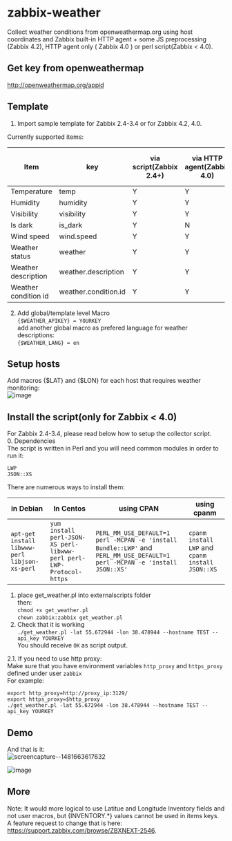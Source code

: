 # zabbix-weather
Collect weather conditions from openweathermap.org using host coordinates and Zabbix built-in HTTP agent + some JS preprocessing (Zabbix 4.2), HTTP agent only ( Zabbix 4.0 ) or perl script(Zabbix < 4.0).  


## Get key from openweathermap  
http://openweathermap.org/appid  

## Template  
1. Import sample template for Zabbix 2.4-3.4 or for Zabbix 4.2, 4.0.  

Currently supported items:  

| Item       |       key |        via script(Zabbix 2.4+) |     via HTTP agent(Zabbix 4.0) |  via HTTP agent+JS* (Zabbix 4.2+) |
|------------|-----------|------------|------------|-----|  
| Temperature | temp | Y | Y | Y|  
|Humidity|humidity|Y|Y|Y|  
|Visibility|visibility|Y|Y|Y|  
|Is dark|is_dark|Y|N|Y*|  
|Wind speed|wind.speed|Y|Y|Y|  
|Weather status|weather|Y|Y|Y|  
|Weather description|weather.description|Y|Y|Y|  
|Weather condition id |weather.condition.id|Y|Y|Y|  



2.	Add global/template level Macro  
`{$WEATHER_APIKEY} = YOURKEY`  
add another global macro as prefered language for weather descriptions:  
`{$WEATHER_LANG} = en`  


## Setup hosts    
Add macros {$LAT} and {$LON} for each host that requires weather monitoring:  
![image](https://cloud.githubusercontent.com/assets/14870891/21159303/c87f61a2-c191-11e6-8f49-638d877b06a6.png)

## Install the script(only for Zabbix < 4.0)
For Zabbix 2.4-3.4, please read below how to setup the collector script.  
0. Dependencies  
The script is written in Perl and you will need common modules in order to run it:  
```
LWP
JSON::XS
```
There are numerous ways to install them:  

| in Debian  | In Centos | using CPAN | using cpanm|  
|------------|-----------|------------|------------|  
|  `apt-get install libwww-perl libjson-xs-perl` | `yum install perl-JSON-XS perl-libwww-perl perl-LWP-Protocol-https` | `PERL_MM_USE_DEFAULT=1 perl -MCPAN -e 'install Bundle::LWP'` and  `PERL_MM_USE_DEFAULT=1 perl -MCPAN -e 'install JSON::XS'`| `cpanm install LWP` and `cpanm install JSON::XS`| 
1. place get_weather.pl into externalscripts folder  
then:  
`chmod +x get_weather.pl`  
`chown zabbix:zabbix get_weather.pl`  
2. Check that it is working  
`./get_weather.pl -lat 55.672944 -lon 38.478944 --hostname TEST --api_key YOURKEY`  
You should receive `OK` as script output.  

2.1. If you need to use http proxy:  
Make sure that you have environment variables `http_proxy` and `https_proxy` defined under user `zabbix`  
For example:  
```
export http_proxy=http://proxy_ip:3129/
export https_proxy=$http_proxy  
./get_weather.pl -lat 55.672944 -lon 38.478944 --hostname TEST --api_key YOURKEY  
```
## Demo  
And that is it:  
![screencapture--1481663617632](https://cloud.githubusercontent.com/assets/14870891/21159567/c8e270de-c192-11e6-9452-cf1ed5251f60.png)

![image](https://user-images.githubusercontent.com/14870891/54673763-0067bc80-4b0c-11e9-9a90-7bfcaea8beeb.png)


## More  
Note: It would more logical to use Latitue and Longitude Inventory fields and not user macros, but {INVENTORY.*} values cannot be used in items keys.  
A feature request to change that is here: https://support.zabbix.com/browse/ZBXNEXT-2546.

